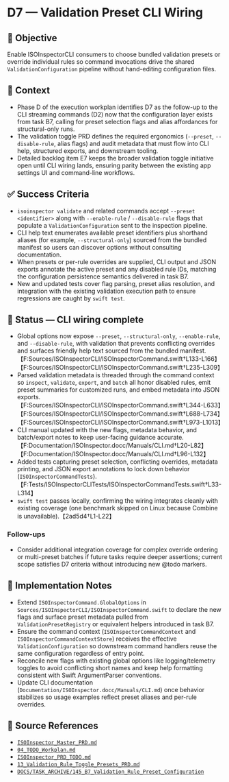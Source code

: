 # D7 — Validation Preset CLI Wiring

## 🎯 Objective
Enable ISOInspectorCLI consumers to choose bundled validation presets or override individual rules so command invocations drive the shared `ValidationConfiguration` pipeline without hand-editing configuration files.

## 🧩 Context
- Phase D of the execution workplan identifies D7 as the follow-up to the CLI streaming commands (D2) now that the configuration layer exists from task B7, calling for preset selection flags and alias affordances for structural-only runs.
- The validation toggle PRD defines the required ergonomics (`--preset`, `--disable-rule`, alias flags) and audit metadata that must flow into CLI help, structured exports, and downstream tooling.
- Detailed backlog item E7 keeps the broader validation toggle initiative open until CLI wiring lands, ensuring parity between the existing app settings UI and command-line workflows.

## ✅ Success Criteria
- `isoinspector validate` and related commands accept `--preset <identifier>` along with `--enable-rule` / `--disable-rule` flags that populate a `ValidationConfiguration` sent to the inspection pipeline.
- CLI help text enumerates available preset identifiers plus shorthand aliases (for example, `--structural-only`) sourced from the bundled manifest so users can discover options without consulting documentation.
- When presets or per-rule overrides are supplied, CLI output and JSON exports annotate the active preset and any disabled rule IDs, matching the configuration persistence semantics delivered in task B7.
- New and updated tests cover flag parsing, preset alias resolution, and integration with the existing validation execution path to ensure regressions are caught by `swift test`.

## 🚀 Status — CLI wiring complete

- Global options now expose `--preset`, `--structural-only`, `--enable-rule`, and `--disable-rule`, with validation that prevents conflicting overrides and surfaces friendly help text sourced from the bundled manifest.【F:Sources/ISOInspectorCLI/ISOInspectorCommand.swift†L133-L166】【F:Sources/ISOInspectorCLI/ISOInspectorCommand.swift†L235-L309】
- Parsed validation metadata is threaded through the command context so `inspect`, `validate`, `export`, and `batch` all honor disabled rules, emit preset summaries for customized runs, and embed metadata into JSON exports.【F:Sources/ISOInspectorCLI/ISOInspectorCommand.swift†L344-L633】【F:Sources/ISOInspectorCLI/ISOInspectorCommand.swift†L688-L734】【F:Sources/ISOInspectorCLI/ISOInspectorCommand.swift†L973-L1013】
- CLI manual updated with the new flags, metadata behavior, and batch/export notes to keep user-facing guidance accurate.【F:Documentation/ISOInspector.docc/Manuals/CLI.md†L20-L82】【F:Documentation/ISOInspector.docc/Manuals/CLI.md†L96-L132】
- Added tests capturing preset selection, conflicting overrides, metadata printing, and JSON export annotations to lock down behavior (`ISOInspectorCommandTests`).【F:Tests/ISOInspectorCLITests/ISOInspectorCommandTests.swift†L33-L314】
- `swift test` passes locally, confirming the wiring integrates cleanly with existing coverage (one benchmark skipped on Linux because Combine is unavailable).【2ad5d4†L1-L22】

### Follow-ups

- Consider additional integration coverage for complex override ordering or multi-preset batches if future tasks require deeper assertions; current scope satisfies D7 criteria without introducing new @todo markers.

## 🔧 Implementation Notes
- Extend `ISOInspectorCommand.GlobalOptions` in `Sources/ISOInspectorCLI/ISOInspectorCommand.swift` to declare the new flags and surface preset metadata pulled from `ValidationPresetRegistry` or equivalent helpers introduced in task B7.
- Ensure the command context (`ISOInspectorCommandContext` and `ISOInspectorCommandContextStore`) receives the effective `ValidationConfiguration` so downstream command handlers reuse the same configuration regardless of entry point.
- Reconcile new flags with existing global options like logging/telemetry toggles to avoid conflicting short names and keep help formatting consistent with Swift ArgumentParser conventions.
- Update CLI documentation (`Documentation/ISOInspector.docc/Manuals/CLI.md`) once behavior stabilizes so usage examples reflect preset aliases and per-rule overrides.

## 🧠 Source References
- [`ISOInspector_Master_PRD.md`](../AI/ISOViewer/ISOInspector_PRD_Full/ISOInspector_Master_PRD.md)
- [`04_TODO_Workplan.md`](../AI/ISOInspector_Execution_Guide/04_TODO_Workplan.md)
- [`ISOInspector_PRD_TODO.md`](../AI/ISOViewer/ISOInspector_PRD_TODO.md)
- [`13_Validation_Rule_Toggle_Presets_PRD.md`](../AI/ISOInspector_Execution_Guide/13_Validation_Rule_Toggle_Presets_PRD.md)
- [`DOCS/TASK_ARCHIVE/145_B7_Validation_Rule_Preset_Configuration`](../TASK_ARCHIVE/145_B7_Validation_Rule_Preset_Configuration/B7_Validation_Rule_Preset_Configuration.md)
